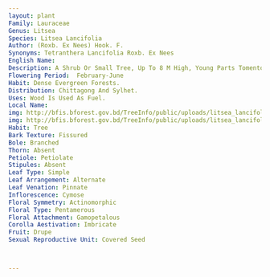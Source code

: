 ```yaml
---
layout: plant
Family: Lauraceae
Genus: Litsea
Species: Litsea Lancifolia
Author: (Roxb. Ex Nees) Hook. F.
Synonyms: Tetranthera Lancifolia Roxb. Ex Nees
English Name: 
Description: A Shrub Or Small Tree, Up To 8 M High, Young Parts Tomentose. Stem Dark Brown. Leaves Opposite, Subopposite Or Alternate, 7-15 Ã— 2-5 Cm, Narrowly Oblong, Acuminate At The Apex, Base Acute Or Cuneate, Thinly Chartaceous, Glaucous Beneath, Midrib Finely Tomentose, Lateral Nerves 6-8 On Either Half, Impressed Above, Prominent Beneath, Petioles 0.5-1.0 Cm Long. Inflorescence In Umbellate Clusters, C 0.3 Cm Across, Pedicels 0.8 Cm Long. Flowers White, C 0.3 Cm Across. Sepals Very Unequal, Villous. Stamens C 6, Unequal, Usually Shorter Than The Sepals. Ovary Superior, Styles Conspicuous. Fruits Subglobose Or Ellipsoid-oblong, 1.0-1.5 Cm Long And C 1.2 Cm Across, Apiculate On The Small Flat Perianth Tube.
Flowering Period:  February-June
Habit: Dense Evergreen Forests.
Distribution: Chittagong And Sylhet.
Uses: Wood Is Used As Fuel.
Local Name: 
img: http://bfis.bforest.gov.bd/TreeInfo/public/uploads/litsea_lancifolia.jpg
img: http://bfis.bforest.gov.bd/TreeInfo/public/uploads/litsea_lancifolia1.jpg
Habit: Tree
Bark Texture: Fissured
Bole: Branched
Thorn: Absent
Petiole: Petiolate
Stipules: Absent
Leaf Type: Simple
Leaf Arrangement: Alternate
Leaf Venation: Pinnate
Inflorescence: Cymose
Floral Symmetry: Actinomorphic
Floral Type: Pentamerous
Floral Attachment: Gamopetalous
Corolla Aestivation: Imbricate
Fruit: Drupe
Sexual Reproductive Unit: Covered Seed



---
```



